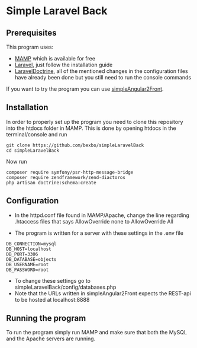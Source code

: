# Simple Laravel Back
## Prerequisites
This program uses:
* [MAMP](https://www.mamp.info/en/) which is available for free
* [Laravel](https://laravel.com/docs/5.4#installation), just follow the installation guide
* [LaravelDoctrine](http://www.laraveldoctrine.org/docs/1.3/orm/installation), all of the mentioned changes in the configuration files have already been done but you still need to run the console commands

If you want to try the program you can use [simpleAngular2Front](https://github.com/bexbo/simpleAngular2Front).

## Installation
In order to properly set up the program you need to clone this repository into the htdocs folder in MAMP. This is done by opening htdocs in the terminal/console and run
```shell
git clone https://github.com/bexbo/simpleLaravelBack
cd simpleLaravelBack
```
Now run
```shell
composer require symfony/psr-http-message-bridge
composer require zendframework/zend-diactoros
php artisan doctrine:schema:create
```


## Configuration
* In the httpd.conf file found in MAMP/Apache, change the line regarding .htaccess files that says AllowOverride none to AllowOverride All

* The program is written for a server with these settings in the .env file
```
DB_CONNECTION=mysql
DB_HOST=localhost
DB_PORT=3306
DB_DATABASE=objects
DB_USERNAME=root
DB_PASSWORD=root
```
* To change these settings go to simpleLaravelBack/config/databases.php
* Note that the URLs written in simpleAngular2Front expects the REST-api to be hosted at localhost:8888

## Running the program
To run the program simply run MAMP and make sure that both the MySQL and the Apache servers are running.
